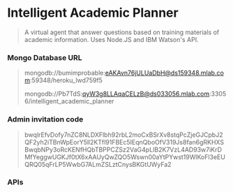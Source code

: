 # Intelligent Academic Planner
>A virtual agent that answer questions based on training materials of academic information. Uses Node.JS and IBM Watson's API.

### Mongo Database URL
>mongodb://bumimprobable:eAKAvn76jULUaDbH@ds159348.mlab.com:59348/heroku_lwd759f5
>
>mongodb://Pb7TdS:qyW3g8LLAqaCELzB@ds033056.mlab.com:33056/intelligent_academic_planner

### Admin invitation code
>bwqlrEfvDofy7nZC8NLDXFlbh92rbL2moCxBSrXv8stqPcZjeGJCpbJ2QF2yh2iTBnWpEorY5ll2KTfl91FBEc5IEqnQboOfV319Js8fan6gRKHXSBwqbNPy3oRcKENfHQbTBPPCZSz2VaG4pLIB2K7VzL4AD93w7iKrDMfYeggwUGKJf0tX6xAAUyQwZQO5Wswn00aYtPYwst19WlKoFl3eEUQRQ05qFrLP5WwbG7ALmZSLztCnysBKGtUWyFa2

### APIs
